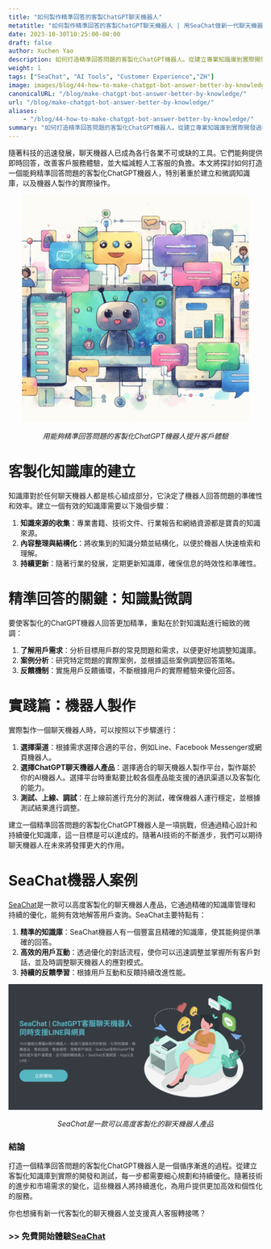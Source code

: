 ```yaml
---
title: "如何製作精準回答的客製ChatGPT聊天機器人"
metatitle: "如何製作精準回答的客製ChatGPT聊天機器人 | 用SeaChat做新一代聊天機器人系列"
date: 2023-10-30T10:25:00-08:00
draft: false
author: Xuchen Yao
description: 如何打造精準回答問題的客製化ChatGPT機器人。從建立專業知識庫到實際開發過程，涵蓋知識點微調技巧，並透過SeaChat機器人案例展示成功實踐。為您提供一站式指南，助您輕鬆製作出高效、個性化的智能聊天機器人。
weight: 1
tags: ["SeaChat", "AI Tools", "Customer Experience","ZH"]
image: images/blog/44-how-to-make-chatgpt-bot-answer-better-by-knowledge/44-how-to-make-chatgpt-bot-answer-better-by-knowledge.png
canonicalURL: "/blog/make-chatgpt-bot-answer-better-by-knowledge/"
url: "/blog/make-chatgpt-bot-answer-better-by-knowledge/"
aliases:
    - "/blog/44-how-to-make-chatgpt-bot-answer-better-by-knowledge/"
summary: "如何打造精準回答問題的客製化ChatGPT機器人。從建立專業知識庫到實際開發過程，涵蓋知識點微調技巧，並透過SeaChat機器人案例展示成功實踐。為您提供一站式指南，助您輕鬆製作出高效、個性化的智能聊天機器人。"
---
```


隨著科技的迅速發展，聊天機器人已成為各行各業不可或缺的工具。它們能夠提供即時回答，改善客戶服務體驗，並大幅減輕人工客服的負擔。本文將探討如何打造一個能夠精準回答問題的客製化ChatGPT機器人，特別著重於建立和微調知識庫，以及機器人製作的實際操作。

<center>
<img height="450px" src="/images/blog/44-how-to-make-chatgpt-bot-answer-better-by-knowledge/1-improve-customer-experience-by-better-chatbot-knowledge.jpeg" alt="用能夠精準回答問題的客製化ChatGPT機器人提升客戶體驗"/>

*用能夠精準回答問題的客製化ChatGPT機器人提升客戶體驗*
</center>

# 客製化知識庫的建立
知識庫對於任何聊天機器人都是核心組成部分，它決定了機器人回答問題的準確性和效率。建立一個有效的知識庫需要以下幾個步驟：

1. **知識來源的收集**：專業書籍、技術文件、行業報告和網絡資源都是寶貴的知識來源。
2. **內容整理與結構化**：將收集到的知識分類並結構化，以便於機器人快速檢索和理解。
3. **持續更新**：隨著行業的發展，定期更新知識庫，確保信息的時效性和準確性。

# 精準回答的關鍵：知識點微調
要使客製化的ChatGPT機器人回答更加精準，重點在於對知識點進行細致的微調：

1. **了解用戶需求**：分析目標用戶群的常見問題和需求，以便更好地調整知識庫。
2. **案例分析**：研究特定問題的實際案例，並根據這些案例調整回答策略。
3. **反饋機制**：實施用戶反饋循環，不斷根據用戶的實際體驗來優化回答。

# 實踐篇：機器人製作
實際製作一個聊天機器人時，可以按照以下步驟進行：

1. **選擇渠道**：根據需求選擇合適的平台，例如Line、Facebook Messenger或網頁機器人。
2. **選擇ChatGPT聊天機器人產品**：選擇適合的聊天機器人製作平台，製作屬於你的AI機器人。選擇平台時重點要比較各個產品能支援的通訊渠道以及客製化的能力。
3. **測試、上線、調試**：在上線前進行充分的測試，確保機器人運行穩定，並根據測試結果進行調整。

建立一個精準回答問題的客製化ChatGPT機器人是一項挑戰，但通過精心設計和持續優化知識庫，這一目標是可以達成的。隨著AI技術的不斷進步，我們可以期待聊天機器人在未來將發揮更大的作用。

# SeaChat機器人案例
[SeaChat](https://chat.seasalt.ai/?utm_source=blog)是一款可以高度客製化的聊天機器人產品，它通過精確的知識庫管理和持續的優化，能夠有效地解答用戶查詢。SeaChat主要特點有：

1. **精準的知識庫**：SeaChat機器人有一個豐富且精確的知識庫，使其能夠提供準確的回答。
2. **高效的用戶互動**：透過優化的對話流程，使你可以迅速調整並掌握所有客戶對話，並及時調整聊天機器人的應對模式。
3. **持續的反饋學習**：根據用戶互動和反饋持續改進性能。

<center>
<img src="/images/blog/44-how-to-make-chatgpt-bot-answer-better-by-knowledge/2-seachat-can-customize-knowledge.png" alt="SeaChat是一款可以高度客製化的聊天機器人產品"/>

*SeaChat是一款可以高度客製化的聊天機器人產品*
</center>

### 結論
打造一個精準回答問題的客製化ChatGPT機器人是一個循序漸進的過程。從建立客製化知識庫到實際的開發和測試，每一步都需要細心規劃和持續優化。隨著技術的進步和市場需求的變化，這些機器人將持續進化，為用戶提供更加高效和個性化的服務。

你也想擁有新一代客製化的聊天機器人並支援真人客服轉接嗎？
### >> 免費開始體驗[SeaChat](https://chat.seasalt.ai/?utm_source=blog)
